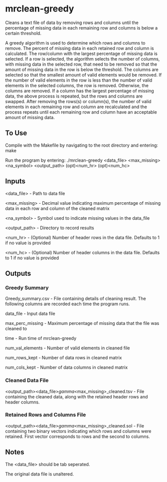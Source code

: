 # mrclean-greedy
Cleans a text file of data by removing rows and columns until the percentage of missing data in each remaining row and columns is below a certain threshold.

A greedy algorithm is used to determine which rows and columns to remove. The percent of missing data in each retained row and column is calculated. The row/column with the largest percentage of missing data is selected. If a row is selected, the algorithm selects the number of columns, with missing data in the selected row, that need to be removed so that the amount of missing data in the row is below the threshold. The columns are selected so that the smallest amount of valid elements would be removed. If the number of valid elements in the row is less than the number of valid elements in the selected columns, the row is removed. Otherwise, the columns are removed. If a column has the largest percentage of missing data, the above process is repeated, but the rows and columns are swapped. After removing the rows(s) or column(s), the number of valid elements in each remaining row and column are recalculated and the process repeats until each remaining row and column have an acceptable amount of missing data.

## To Use
Compile with the Makefile by navigating to the root directory and entering: make

Run the program by entering: ./mrclean-greedy <data_file> <max_missing> <na_symbol> <output_path> (opt)<num_hr> (opt)<num_hc>

## Inputs
<data_file> - Path to data file

<max_missing> - Decimal value indicating maximum percentage of missing data in each row and column of the cleaned matrix

<na_symbol> - Symbol used to indicate missing values in the data_file

<output_path> - Directory to record results

<num_hr> - (Optional) Number of header rows in the data file. Defaults to 1 if no value is provided

<num_hc> - (Optional) Number of header columns in the data file. Defaults to 1 if no value is provided

## Outputs
### Greedy Summary
Greedy_summary.csv - File containing details of cleaning result. The following columns are recorded each time the program runs.

data_file - Input data file

max_perc_missing - Maximum percentage of missing data that the file was cleaned to

time - Run time of mrclean-greedy

num_val_elements - Number of valid elements in cleaned file

num_rows_kept - Number of data rows in cleaned matrix

num_cols_kept - Number of data columns in cleaned matrix


### Cleaned Data File
<output_path><data_file>_gamma_<max_missing>_cleaned.tsv - File containing the cleaned data, along with the retained header rows and header columns.

### Retained Rows and Columns File
<output_path><data_file>_gamma_<max_missing>_cleaned.sol - File containing two binary vectors indicating which rows and columns were retained. First vector corresponds to rows and the second to columns.

## Notes
The <data_file> should be tab seperated.

The original data file is unaltered.
